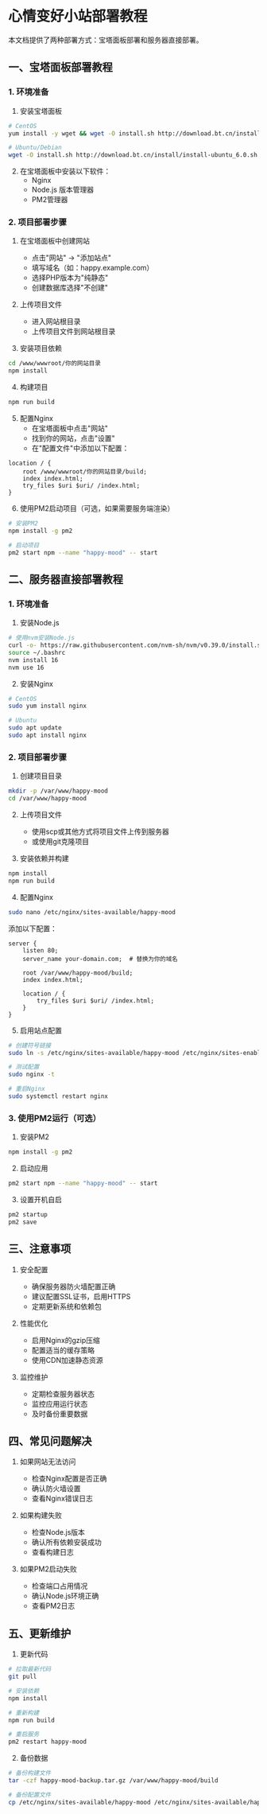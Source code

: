 # 心情变好小站部署教程

本文档提供了两种部署方式：宝塔面板部署和服务器直接部署。

## 一、宝塔面板部署教程

### 1. 环境准备
1. 安装宝塔面板
```bash
# CentOS
yum install -y wget && wget -O install.sh http://download.bt.cn/install/install_6.0.sh && sh install.sh

# Ubuntu/Debian
wget -O install.sh http://download.bt.cn/install/install-ubuntu_6.0.sh && sudo bash install.sh
```

2. 在宝塔面板中安装以下软件：
   - Nginx
   - Node.js 版本管理器
   - PM2管理器

### 2. 项目部署步骤

1. 在宝塔面板中创建网站
   - 点击"网站" -> "添加站点"
   - 填写域名（如：happy.example.com）
   - 选择PHP版本为"纯静态"
   - 创建数据库选择"不创建"

2. 上传项目文件
   - 进入网站根目录
   - 上传项目文件到网站根目录

3. 安装项目依赖
```bash
cd /www/wwwroot/你的网站目录
npm install
```

4. 构建项目
```bash
npm run build
```

5. 配置Nginx
   - 在宝塔面板中点击"网站"
   - 找到你的网站，点击"设置"
   - 在"配置文件"中添加以下配置：

```nginx
location / {
    root /www/wwwroot/你的网站目录/build;
    index index.html;
    try_files $uri $uri/ /index.html;
}
```

6. 使用PM2启动项目（可选，如果需要服务端渲染）
```bash
# 安装PM2
npm install -g pm2

# 启动项目
pm2 start npm --name "happy-mood" -- start
```

## 二、服务器直接部署教程

### 1. 环境准备

1. 安装Node.js
```bash
# 使用nvm安装Node.js
curl -o- https://raw.githubusercontent.com/nvm-sh/nvm/v0.39.0/install.sh | bash
source ~/.bashrc
nvm install 16
nvm use 16
```

2. 安装Nginx
```bash
# CentOS
sudo yum install nginx

# Ubuntu
sudo apt update
sudo apt install nginx
```

### 2. 项目部署步骤

1. 创建项目目录
```bash
mkdir -p /var/www/happy-mood
cd /var/www/happy-mood
```

2. 上传项目文件
   - 使用scp或其他方式将项目文件上传到服务器
   - 或使用git克隆项目

3. 安装依赖并构建
```bash
npm install
npm run build
```

4. 配置Nginx
```bash
sudo nano /etc/nginx/sites-available/happy-mood
```

添加以下配置：
```nginx
server {
    listen 80;
    server_name your-domain.com;  # 替换为你的域名

    root /var/www/happy-mood/build;
    index index.html;

    location / {
        try_files $uri $uri/ /index.html;
    }
}
```

5. 启用站点配置
```bash
# 创建符号链接
sudo ln -s /etc/nginx/sites-available/happy-mood /etc/nginx/sites-enabled/

# 测试配置
sudo nginx -t

# 重启Nginx
sudo systemctl restart nginx
```

### 3. 使用PM2运行（可选）

1. 安装PM2
```bash
npm install -g pm2
```

2. 启动应用
```bash
pm2 start npm --name "happy-mood" -- start
```

3. 设置开机自启
```bash
pm2 startup
pm2 save
```

## 三、注意事项

1. 安全配置
   - 确保服务器防火墙配置正确
   - 建议配置SSL证书，启用HTTPS
   - 定期更新系统和依赖包

2. 性能优化
   - 启用Nginx的gzip压缩
   - 配置适当的缓存策略
   - 使用CDN加速静态资源

3. 监控维护
   - 定期检查服务器状态
   - 监控应用运行状态
   - 及时备份重要数据

## 四、常见问题解决

1. 如果网站无法访问
   - 检查Nginx配置是否正确
   - 确认防火墙设置
   - 查看Nginx错误日志

2. 如果构建失败
   - 检查Node.js版本
   - 确认所有依赖安装成功
   - 查看构建日志

3. 如果PM2启动失败
   - 检查端口占用情况
   - 确认Node.js环境正确
   - 查看PM2日志

## 五、更新维护

1. 更新代码
```bash
# 拉取最新代码
git pull

# 安装依赖
npm install

# 重新构建
npm run build

# 重启服务
pm2 restart happy-mood
```

2. 备份数据
```bash
# 备份构建文件
tar -czf happy-mood-backup.tar.gz /var/www/happy-mood/build

# 备份配置文件
cp /etc/nginx/sites-available/happy-mood /etc/nginx/sites-available/happy-mood.backup
``` 
